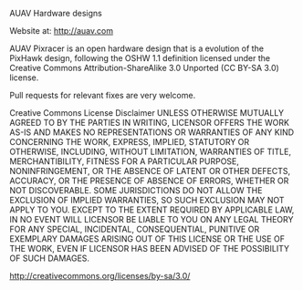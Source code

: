 AUAV Hardware designs

Website at: http://auav.com

AUAV Pixracer is an open hardware design that is a evolution of the PixHawk design, following the OSHW 1.1 definition licensed under the Creative Commons Attribution-ShareAlike 3.0 Unported (CC BY-SA 3.0) license.

Pull requests for relevant fixes are very welcome.

Creative Commons License Disclaimer
UNLESS OTHERWISE MUTUALLY AGREED TO BY THE PARTIES IN WRITING, LICENSOR OFFERS THE WORK AS-IS AND MAKES NO REPRESENTATIONS OR WARRANTIES OF ANY KIND CONCERNING THE WORK, EXPRESS, IMPLIED, STATUTORY OR OTHERWISE, INCLUDING, WITHOUT LIMITATION, WARRANTIES OF TITLE, MERCHANTIBILITY, FITNESS FOR A PARTICULAR PURPOSE, NONINFRINGEMENT, OR THE ABSENCE OF LATENT OR OTHER DEFECTS, ACCURACY, OR THE PRESENCE OF ABSENCE OF ERRORS, WHETHER OR NOT DISCOVERABLE. SOME JURISDICTIONS DO NOT ALLOW THE EXCLUSION OF IMPLIED WARRANTIES, SO SUCH EXCLUSION MAY NOT APPLY TO YOU. EXCEPT TO THE EXTENT REQUIRED BY APPLICABLE LAW, IN NO EVENT WILL LICENSOR BE LIABLE TO YOU ON ANY LEGAL THEORY FOR ANY SPECIAL, INCIDENTAL, CONSEQUENTIAL, PUNITIVE OR EXEMPLARY DAMAGES ARISING OUT OF THIS LICENSE OR THE USE OF THE WORK, EVEN IF LICENSOR HAS BEEN ADVISED OF THE POSSIBILITY OF SUCH DAMAGES.

http://creativecommons.org/licenses/by-sa/3.0/
